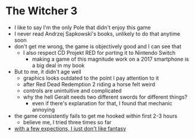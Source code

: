 # The Witcher 3

- I like to say I'm the only Pole that didn't enjoy this game
- I never read Andrzej Sapkowski's books, unlikely to do that anytime soon
- don't get me wrong, the game is objectively good and I can see that
  - I also respect CD Projekt RED for porting it to Nintendo Switch
    - making a game of this magnitude work on a 2017 smartphone is a big deal in my book
- But to me, it didn't age well
  - graphics looks outdated to the point I pay attention to it
  - after Red Dead Redemption 2 riding a horse felt weird
  - controls are unintuitive and complicated
  - why the hell Geralt needs two different swords for different things?
    - even if there's explanation for that, I found that mechanic annoying
- the game consistently fails to get me hooked within first 2-3 hours
  - believe me, I tried three times so far
- [with a few expections, I just don't like fantasy](https://offbeatbits.com/4-months-in-hyrule-but-is-the-world-my-oyster/#i-dont-like-fantasy-games)
